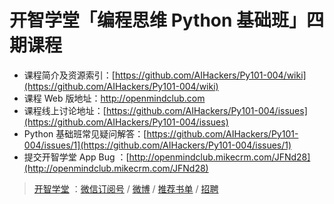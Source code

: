 # 开智学堂「编程思维 Python 基础班」四期课程 

- 课程简介及资源索引：[https://github.com/AIHackers/Py101-004/wiki](https://github.com/AIHackers/Py101-004/wiki)
- 课程 Web 版地址：http://openmindclub.com
- 课程线上讨论地址：[https://github.com/AIHackers/Py101-004/issues](https://github.com/AIHackers/Py101-004/issues)
- Python 基础班常见疑问解答：[https://github.com/AIHackers/Py101-004/issues/1](https://github.com/AIHackers/Py101-004/issues/1) 
- 提交开智学堂 App Bug ：[http://openmindclub.mikecrm.com/JFNd28](http://openmindclub.mikecrm.com/JFNd28)

> [开智学堂](http://www.openmindclub.com/) ：[微信订阅号](http://weixin.sogou.com/weixin?type=1&query=%E5%BC%80%E6%99%BA%E5%AD%A6%E5%A0%82&ie=utf8&_sug_=y&_sug_type_=) / [微博](http://weibo.com/openmindclub) / [推荐书单](http://www.douban.com/people/openmindclub/doulists/all) / [招聘](https://github.com/OpenMindClub/Share/wiki/InfoJob)

